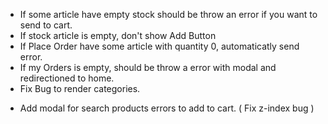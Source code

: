 + If some article have empty stock should be throw an error if you want to send to cart.
+ If stock article is empty, don't show Add Button
+ If Place Order have some article with quantity 0, automaticatly send error.
+ If my Orders is empty, should be throw a error with modal and redirectioned to home.
+ Fix Bug to render categories. 

- Add modal for search products errors to add to cart. ( Fix z-index bug )